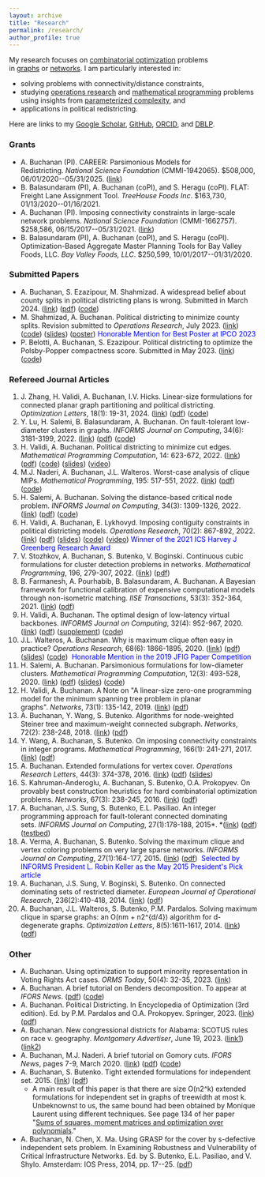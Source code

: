 ```yaml
---
layout: archive
title: "Research"
permalink: /research/
author_profile: true
---
```


My research focuses on [combinatorial optimization](http://en.wikipedia.org/wiki/Combinatorial_optimization) problems in [graphs](http://en.wikipedia.org/wiki/Graph_theory) or [networks](http://en.wikipedia.org/wiki/Network_theory). I am particularly interested in: 
 - solving problems with connectivity/distance constraints, 
 - studying [operations research](http://en.wikipedia.org/wiki/Operations_research) and [mathematical programming](http://en.wikipedia.org/wiki/Mathematical_optimization) problems using insights from [parameterized complexity](http://en.wikipedia.org/wiki/Parameterized_complexity), and 
 - applications in political redistricting. 

Here are links to my [Google Scholar](http://scholar.google.com/citations?user=2Jhj9SIAAAAJ&hl=en), [GitHub](https://github.com/AustinLBuchanan), [ORCID](http://orcid.org/0000-0003-2999-9666), and [DBLP](https://dblp.uni-trier.de/pid/143/4870.html). 

### Grants

-   A. Buchanan (PI). CAREER: Parsimonious Models for Redistricting. *National Science Foundation* (CMMI-1942065). $508,000, 06/01/2020--05/31/2025. ([link](https://www.nsf.gov/awardsearch/showAward?AWD_ID=1942065&HistoricalAwards=false))
-   B. Balasundaram (PI), A. Buchanan (coPI), and S. Heragu (coPI). FLAT: Freight Lane Assignment Tool. *TreeHouse Foods Inc*. $163,730, 01/13/2020--01/16/2021. 
-   A. Buchanan (PI). Imposing connectivity constraints in large-scale network problems. *National Science Foundation* (CMMI-1662757). $258,586, 06/15/2017--05/31/2021. ([link](https://www.nsf.gov/awardsearch/showAward?AWD_ID=1662757&HistoricalAwards=false))
-   B. Balasundaram (PI), A. Buchanan (coPI), and S. Heragu (coPI). Optimization-Based Aggregate Master Planning Tools for Bay Valley Foods, LLC. *Bay Valley Foods, LLC*. $250,599, 10/01/2017--01/31/2020.

### Submitted Papers
- A. Buchanan, S. Ezazipour, M. Shahmizad. A widespread belief about county splits in political districting plans is wrong. Submitted in March 2024. ([link](https://optimization-online.org/2023/12/a-widespread-belief-about-county-splits-in-political-districting-plans-is-wrong/)) ([pdf](https://austinlbuchanan.github.io/files/A_widespread_belief_about_county_splits_is_wrong.pdf)) ([code](https://github.com/AustinLBuchanan/refuting_a_widespread_belief_about_county_splits))
- M. Shahmizad, A. Buchanan. Political districting to minimize county splits. Revision submitted to _Operations Research_, July 2023. ([link](https://optimization-online.org/2023/02/political-districting-to-minimize-county-splits/)) ([code](https://github.com/maralshahmizad/Political-Districting-to-Minimize-County-Splits)) ([slides](https://austinlbuchanan.github.io/files/Political_districting_to_minimize_county_splits_slides.pdf)) ([poster](https://austinlbuchanan.github.io/files/county_splits_poster.pdf)) <span style="color:blue">Honorable Mention for Best Poster at IPCO 2023</span>
- P. Belotti, A. Buchanan, S. Ezazipour. Political districting to optimize the Polsby-Popper compactness score. Submitted in May 2023. ([link](https://optimization-online.org/2023/05/political-districting-to-optimize-the-polsby-popper-compactness-score/)) ([code](https://github.com/AustinLBuchanan/Polsby_Popper_optimization))
 

### Refereed Journal Articles
1.  J. Zhang, H. Validi, A. Buchanan, I.V. Hicks. Linear-size formulations for connected planar graph partitioning and political districting. _Optimization Letters_, 18(1): 19-31, 2024. ([link](https://link.springer.com/article/10.1007/s11590-023-02070-0)) ([pdf](https://austinlbuchanan.github.io/files/linear-size%20formulations%20for%20partitioning%20and%20districting.pdf)) ([code](https://github.com/JackDaihanZhang/Linear-size-formulations-for-connected-planar-graph-partitioning-and-political-districting))  
2.  Y. Lu, H. Salemi, B. Balasundaram, A. Buchanan. On fault-tolerant low-diameter clusters in graphs. _INFORMS Journal on Computing_, 34(6): 3181-3199, 2022. ([link](https://pubsonline.informs.org/doi/10.1287/ijoc.2022.1231)) ([pdf](https://austinlbuchanan.github.io/files/fault-tolerant-clubs.pdf)) ([code](https://github.com/yajun668/FaultTolerantClubs))
3.  H. Validi, A. Buchanan. Political districting to minimize cut edges. _Mathematical Programming Computation_, 14: 623-672, 2022. ([link](https://link.springer.com/article/10.1007/s12532-022-00221-5)) ([pdf](https://austinlbuchanan.github.io/files/Political_districting_to_minimize_cut_edges.pdf)) ([code](https://github.com/hamidrezavalidi/Political-Districting-to-Minimize-Cut-Edges)) ([slides](https://austinlbuchanan.github.io/files/Political%20districting%20to%20minimize%20cut%20edges%20Slides.pdf)) ([video](https://youtu.be/iSPgaAUSKtQ))
4.  M.J. Naderi, A. Buchanan, J.L. Walteros. Worst-case analysis of clique MIPs. _Mathematical Programming_, 195: 517-551, 2022. ([link](https://link.springer.com/article/10.1007%2Fs10107-021-01706-2)) ([pdf](https://austinlbuchanan.github.io/files/Worst-case%20analysis%20of%20clique%20MIPs.pdf)) ([code](https://github.com/MohNaderi/Worst-case-analysis-of-clique-MIPs))
5.  H. Salemi, A. Buchanan. Solving the distance-based critical node problem. _INFORMS Journal on Computing_, 34(3): 1309-1326, 2022. ([link](https://pubsonline.informs.org/doi/abs/10.1287/ijoc.2021.1136)) ([pdf](https://austinlbuchanan.github.io/files/Solving%20the%20distance-based%20critical%20node%20problem.pdf)) ([code](https://github.com/halisalemi/DCNP))
6.  H. Validi, A. Buchanan, E. Lykhovyd. Imposing contiguity constraints in political districting models. _Operations Research_, 70(2): 867-892, 2022. ([link](https://pubsonline.informs.org/doi/abs/10.1287/opre.2021.2141)) ([pdf](https://austinlbuchanan.github.io/files/Imposing_contiguity_in_political_districting_models.pdf)) ([slides](https://github.com/zhelih/districting/blob/master/Districting_slides.pdf)) ([code](https://github.com/zhelih/districting)) ([video](https://www.youtube.com/watch?v=aV9NLC3isUo&feature=youtu.be)) <span style="color:blue">Winner of the 2021 ICS Harvey J Greenberg Research Award</span>
7.  V. Stozhkov, A. Buchanan, S. Butenko, V. Boginski. Continuous cubic formulations for cluster detection problems in networks. _Mathematical Programming_, 196, 279-307, 2022. ([link](https://link.springer.com/article/10.1007/s10107-020-01572-4)) ([pdf](https://austinlbuchanan.github.io/files/Continuous%20cubic.pdf))
8.  B. Farmanesh, A. Pourhabib, B. Balasundaram, A. Buchanan. A Bayesian framework for functional calibration of expensive computational models through non-isometric matching. _IISE Transactions_, 53(3): 352-364, 2021. ([link](https://www.tandfonline.com/doi/full/10.1080/24725854.2020.1774688)) ([pdf](https://arxiv.org/pdf/1508.01240.pdf)) 
9.  H. Validi, A. Buchanan. The optimal design of low-latency virtual backbones. _INFORMS Journal on Computing_, 32(4): 952-967, 2020. ([link](https://pubsonline.informs.org/doi/abs/10.1287/ijoc.2019.0914)) ([pdf](https://austinlbuchanan.github.io/files/LCDS.pdf)) ([supplement](https://austinlbuchanan.github.io/files/LCDS-supplement.pdf)) ([code](https://github.com/hamidrezavalidi/LCDS))
10.  J.L. Walteros, A. Buchanan. Why is maximum clique often easy in practice? _Operations Research_, 68(6): 1866-1895, 2020. ([link](https://pubsonline.informs.org/doi/10.1287/opre.2019.1970)) ([pdf](https://austinlbuchanan.github.io/files/why_is_maximum_clique_often_easy_in_practice.pdf)) ([slides](https://austinlbuchanan.github.io/files/ismp-clique-slides.pdf)) ([code](https://github.com/jwalteros/dOmega)) <span style="color:blue"> Honorable Mention in the 2019 JFIG Paper Competition </span>
11.  H. Salemi, A. Buchanan. Parsimonious formulations for low-diameter clusters. _Mathematical Programming Computation_, 12(3): 493-528, 2020. ([link](https://link.springer.com/article/10.1007/s12532-020-00175-6)) ([pdf](https://austinlbuchanan.github.io/files/Parsimonious%20formulations%20for%20low-diameter%20clusters.pdf)) ([slides](https://austinlbuchanan.github.io/files/euro-k-club.pdf)) ([code](https://github.com/halisalemi/ParsimoniousKClub))
12.  H. Validi, A. Buchanan. A Note on "A linear-size zero-one programming model for the minimum spanning tree problem in planar graphs". _Networks_, 73(1): 135-142, 2019. ([link](https://onlinelibrary.wiley.com/doi/full/10.1002/net.21849)) ([pdf](https://austinlbuchanan.github.io/files/note.pdf))
13.  A. Buchanan, Y. Wang, S. Butenko. Algorithms for node-weighted Steiner tree and maximum-weight connected subgraph. _Networks_, 72(2): 238-248, 2018. ([link](https://onlinelibrary.wiley.com/doi/full/10.1002/net.21825)) ([pdf](https://austinlbuchanan.github.io/files/nwst-mwcs.pdf)) 
14.  Y. Wang, A. Buchanan, S. Butenko. On imposing connectivity constraints in integer programs. _Mathematical Programming_, 166(1): 241-271, 2017. ([link](http://link.springer.com/article/10.1007/s10107-017-1117-8)) ([pdf](https://austinlbuchanan.github.io/files/Imposing%20connectivity%20constraints.pdf)) 
15. A. Buchanan. Extended formulations for vertex cover. _Operations Research Letters_, 44(3): 374-378, 2016. ([link](http://www.sciencedirect.com/science/article/pii/S0167637716000481)) ([pdf](https://austinlbuchanan.github.io/files/Extended%20Formulations%20for%20Vertex%20Cover.pdf)) ([slides](https://austinlbuchanan.github.io/files/Extended%20Formulations%20for%20Vertex%20Cover%20Slides.pdf))
16. S. Kahruman-Anderoglu, A. Buchanan, S. Butenko, O.A. Prokopyev. On provably best construction heuristics for hard combinatorial optimization problems. _Networks_, 67(3): 238-245, 2016. ([link](http://onlinelibrary.wiley.com/doi/10.1002/net.21620/abstract)) ([pdf](https://austinlbuchanan.github.io/files/ProvablyBestHeuristics.pdf))
17. A. Buchanan, J.S. Sung, S. Butenko, E.L. Pasiliao. An integer programming approach for fault-tolerant connected dominating sets. _INFORMS Journal on Computing_, 27(1):178-188, 2015*. *([link](http://pubsonline.informs.org/doi/abs/10.1287/ijoc.2014.0619)) ([pdf](https://austinlbuchanan.github.io/files/kdCDS.pdf)) ([testbed](https://austinlbuchanan.github.io/files/CDS.zip))
18. A. Verma, A. Buchanan, S. Butenko. Solving the maximum clique and vertex coloring problems on very large sparse networks. _INFORMS Journal on Computing_, 27(1):164-177, 2015. ([link](http://pubsonline.informs.org/doi/abs/10.1287/ijoc.2014.0618)) ([pdf](https://austinlbuchanan.github.io/files/CliqueColoring_4web1.pdf)) <span style="color:blue"> Selected by INFORMS President L. Robin Keller as the May 2015 President's Pick article </span>
19. A. Buchanan, J.S. Sung, V. Boginski, S. Butenko. On connected dominating sets of restricted diameter. _European Journal of Operational Research_, 236(2):410-418, 2014. ([link](http://www.sciencedirect.com/science/article/pii/S0377221713009533)) ([pdf](https://austinlbuchanan.github.io/files/DominatingClub.pdf))
20. A. Buchanan, J.L. Walteros, S. Butenko, P.M. Pardalos. Solving maximum clique in sparse graphs: an O(nm + n2^{d/4}) algorithm for d-degenerate graphs. _Optimization Letters_, 8(5):1611-1617, 2014. ([link](http://link.springer.com/article/10.1007/s11590-013-0698-2)) ([pdf](https://austinlbuchanan.github.io/files/CliqueDegeneracy.pdf))

### Other

- A. Buchanan. Using optimization to support minority representation in Voting Rights Act cases. *ORMS Today*, 50(4): 32-35, 2023. ([link](https://pubsonline.informs.org/do/10.1287/orms.2023.04.07/full/))
- A. Buchanan. A brief tutorial on Benders decomposition. To appear at *IFORS News*. ([pdf](https://github.com/AustinLBuchanan/kmedian_Benders/blob/main/A_brief_tutorial_on_Benders.pdf)) ([code](https://github.com/AustinLBuchanan/kmedian_Benders/tree/main))
- A. Buchanan. Political Districting. In Encyclopedia of Optimization (3rd edition). Ed. by P.M. Pardalos and O.A. Prokopyev. Springer, 2023. ([link](https://link.springer.com/referenceworkentry/10.1007/978-3-030-54621-2_893-1)) ([pdf](https://austinlbuchanan.github.io/files/political_districting.pdf))
-   A. Buchanan. New congressional districts for Alabama: SCOTUS rules on race v. geography. _Montgomery Advertiser_, June 19, 2023. ([link1](https://www.montgomeryadvertiser.com/story/opinion/contributors/2023/06/19/alabama-congressional-districts-scotus-rules-on-race-v-geography/70336577007/)) ([link2](https://news.yahoo.com/congressional-districts-alabama-scotus-rules-040417289.html))
-   A. Buchanan, M.J. Naderi. A brief tutorial on Gomory cuts. *IFORS News*, pages 7-9, March 2020. ([link](https://www.ifors.org/newsletter/ifors-news-march-2020.pdf)) ([pdf](https://github.com/MohNaderi/draw-feasible-region-for-LP-IP/blob/master/A_brief_tutorial_on_Gomory_cuts.pdf)) ([code](https://github.com/MohNaderi/draw-feasible-region-for-LP-IP))
-   A. Buchanan, S. Butenko. Tight extended formulations for independent set. 2015. ([link](http://www.optimization-online.org/DB_HTML/2014/09/4540.html)) ([pdf](https://austinlbuchanan.github.io/files/Tight%20Extended%20Formulations%20for%20Independent%20Set.pdf))
    -   A main result of this paper is that there are size O(n2^k) extended formulations for independent set in graphs of treewidth at most k. Unbeknownst to us, the same bound had been obtained by Monique Laurent using different techniques. See page 134 of her paper "[Sums of squares, moment matrices and optimization over polynomials](http://homepages.cwi.nl/~monique/files/moment-ima-update-new.pdf)." 
-   A. Buchanan, N. Chen, X. Ma. Using GRASP for the cover by s-defective independent sets problem. In Examining Robustness and Vulnerability of Critical Infrastructure Networks. Ed. by S. Butenko, E.L. Pasiliao, and V. Shylo. Amsterdam: IOS Press, 2014, pp. 17--25. ([pdf](https://austinlbuchanan.github.io/files/s-defective%20coloring.pdf))
